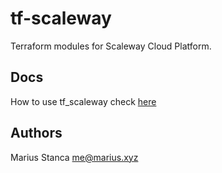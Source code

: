 # tf-scaleway

Terraform modules for Scaleway Cloud Platform.

## Docs

How to use tf_scaleway check [here](docs/)

## Authors

Marius Stanca <me@marius.xyz>